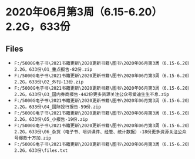 # 2020年06月第3周（6.15-6.20）2.2G，633份

## Files

- `F:/5000G电子书\2021书籍更新\2020更新书籍\图书\2020年06月第3周（6.15-6.20）2.2G，633份\01_重点报告-82份.zip`
- `F:/5000G电子书\2021书籍更新\2020更新书籍\图书\2020年06月第3周（6.15-6.20）2.2G，633份\02_外刊-13份.zip`
- `F:/5000G电子书\2021书籍更新\2020更新书籍\图书\2020年06月第3周（6.15-6.20）2.2G，633份\03_国内券商报告-442份更多资源关注公众号爱迪生生不息.zip`
- `F:/5000G电子书\2021书籍更新\2020更新书籍\图书\2020年06月第3周（6.15-6.20）2.2G，633份\04_国际投行报告-59份.zip`
- `F:/5000G电子书\2021书籍更新\2020更新书籍\图书\2020年06月第3周（6.15-6.20）2.2G，633份\05_小报告-19份.zip`
- `F:/5000G电子书\2021书籍更新\2020更新书籍\图书\2020年06月第3周（6.15-6.20）2.2G，633份\06_杂货（电子书、培训课件、经管、统计数据）-18份更多资源关注公众号爆款十万加.zip`
- `F:/5000G电子书\2021书籍更新\2020更新书籍\图书\2020年06月第3周（6.15-6.20）2.2G，633份\files.txt`
